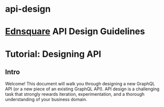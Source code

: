 # api-design
# [Ednsquare](https://www.ednsquare.com) API Design Guidelines

# Tutorial: Designing API
 
## Intro
Welcome! This document will walk you through designing a new GraphQL API (or a
new piece of an existing GraphQL API). API design is a challenging
task that strongly rewards iteration, experimentation, and a thorough
understanding of your business domain.
 
 
